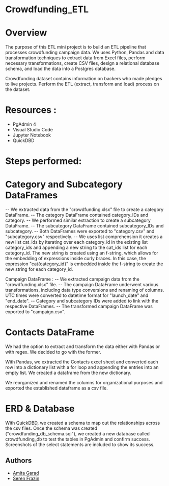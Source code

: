 # Crowdfunding_ETL

# Overview
The purpose of this ETL mini project is to build an ETL pipeline that processes crowdfunding campaign data. We uses Python, Pandas and data transformation techniques to extract data from Excel files, perform necessary transformations, create CSV files, design a relational database schema, and load the data into a Postgres database.

Crowdfunding dataset contains information on backers who made pledges to live projects. Perform the ETL (extract, transform and load) process on the dataset.

# Resources :
- PgAdmin 4
- Visual Studio Code
- Jupyter Notebook
- QuickDBD

# Steps performed: 

# Category and Subcategory DataFrames
-- We extracted data from the "crowdfunding.xlsx" file to create a category DataFrame.
-- The category DataFrame contained category_IDs and category.
-- We performed similar extraction to create a subcategory DataFrame.
-- The subcategory DataFrame contained subcategory_IDs and subcategory.
-- Both DataFrames were exported to "category.csv" and "subcategory.csv" respectively.
-- We uses list comprehension it creates a new list cat_ids by iterating over each category_id in the existing list category_ids and appending a new string to the cat_ids list for each category_id. The new string is created using an f-string, which allows for the embedding of expressions inside curly braces. In this case, the expression "cat{category_id}" is embedded inside the f-string to create the new string for each category_id.

Campaign DataFrame :
-- We extracted campaign data from the "crowdfunding.xlsx" file.
-- The campaign DataFrame underwent various transformations, including data type conversions and renaming of columns.
UTC times were converted to datetime format for "launch_date" and "end_date".
-- Category and subcategory IDs were added to link with the respective DataFrames.
-- The transformed campaign DataFrame was exported to "campaign.csv".

# Contacts DataFrame
We had the option to extract and transform the data either with Pandas or with regex. We decided to go with the former.

With Pandas, we extracted the Contacts excel sheet and converted each row into a dictionary list with a for loop and appending the entries into an empty list. We created a dataframe from the new dictionary.

We reorganized and renamed the columns for organizational purposes and exported the established dataframe as a csv file.

# ERD & Database

With QuickDBD, we created a schema to map out the relationships across the csv files. Once the schema was created ("crowdfunding_db_schema.sql"), we created a new database called crowdfunding_db to test the tables in PgAdmin and confirm success. Screenshots of the select statements are included to show its success. 

## Authors

- [Amita Garad](https://github.com/AmitaGarad)
- [Seren Frazin](https://github.com/serenology)
